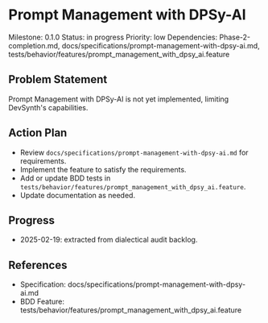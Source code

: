 # Prompt Management with DPSy-AI
Milestone: 0.1.0
Status: in progress
Priority: low
Dependencies: Phase-2-completion.md, docs/specifications/prompt-management-with-dpsy-ai.md, tests/behavior/features/prompt_management_with_dpsy_ai.feature

## Problem Statement
Prompt Management with DPSy-AI is not yet implemented, limiting DevSynth's capabilities.


## Action Plan
- Review `docs/specifications/prompt-management-with-dpsy-ai.md` for requirements.
- Implement the feature to satisfy the requirements.
- Add or update BDD tests in `tests/behavior/features/prompt_management_with_dpsy_ai.feature`.
- Update documentation as needed.

## Progress
- 2025-02-19: extracted from dialectical audit backlog.

## References
- Specification: docs/specifications/prompt-management-with-dpsy-ai.md
- BDD Feature: tests/behavior/features/prompt_management_with_dpsy_ai.feature
